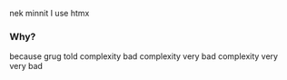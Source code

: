 nek minnit I use htmx

### Why?
because grug told complexity bad
complexity very bad
complexity very very bad
